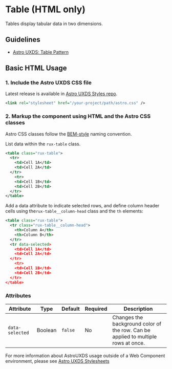 # Table (HTML only)

Tables display tabular data in two dimensions.

## Guidelines

- [Astro UXDS: Table Pattern](https://www.astrouxds.com/patterns/table/)

## Basic HTML Usage

### 1. Include the Astro UXDS CSS file

Latest release is available in [Astro UXDS Styles repo](https://github.com/RocketCommunicationsInc/astro-components).

```xml
<link rel="stylesheet" href="/your-project/path/astro.css" />
```

### 2. Markup the component using HTML and the Astro CSS classes

Astro CSS classes follow the [BEM-style](http://getbem.com/introduction/) naming convention. 

List data within the `rux-table` class.

```xml
<table class="rux-table">
  <tr>
    <td>Cell 1A</td>
    <td>Cell 2A</td>
  </tr>
    <tr>
    <td>Cell 1B</td>
    <td>Cell 2B</td>
  </tr>
</table>
```

Add a data attribute to indicate selected rows, and define column header cells using the`rux-table__column-head` class and the `th` elements:

```xml
<table class="rux-table">
  <tr class="rux-table__column-head"> 
    <th>Column A</th>
    <th>Column B</th>
  </tr>
  <tr data-selected>
    <td>Cell 1A</td>
    <td>Cell 2A</td>
  </tr>
    <tr>
    <td>Cell 1B</td>
    <td>Cell 2B</td>
  </tr>
</table>
```
### Attributes
| Attribute | Type | Default | Required | Description |
| --- | --- | --- | --- | --- |
| `data-selected` | Boolean | `false` | No | Changes the background color of the row. Can be applied to multiple rows at once. |


For more information about AstroUXDS usage outside of a Web Component environment, please see [Astro UXDS Stylesheets](https://bitbucket.org/rocketcom/astro-styles)
